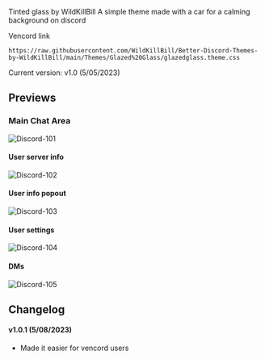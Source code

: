 Tinted glass by WildKillBill
A simple theme made with a car for a calming background on discord
<hv>

Vencord link
```
https://raw.githubusercontent.com/WildKillBill/Better-Discord-Themes-by-WildKillBill/main/Themes/Glazed%20Glass/glazedglass.theme.css
```

Current version: v1.0 (5/05/2023)
  
## Previews

### Main Chat Area

![Discord-101](https://user-images.githubusercontent.com/128874958/236556006-f1dbbb15-a40d-4c68-9b53-0008c553b3f7.png)

#### User server info

![Discord-102](https://user-images.githubusercontent.com/128874958/236556043-c4a97c10-7d4f-4891-8a61-fd0b3bff7ae7.png)
  
#### User info popout
  
![Discord-103](https://user-images.githubusercontent.com/128874958/236556071-f3be3ef1-1c68-457c-a2fa-ee9da369f06d.png)
  
#### User settings
  
![Discord-104](https://user-images.githubusercontent.com/128874958/236556096-b6bbcd72-160f-4a3e-aa10-06811ccc5283.png)
  
#### DMs
  
![Discord-105](https://user-images.githubusercontent.com/128874958/236556114-e014fda7-bacf-4e7e-ae31-874d95176d86.png)

## Changelog
  
#### v1.0.1 (5/08/2023)
* Made it easier for vencord users
